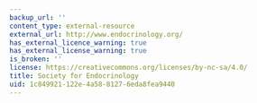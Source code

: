 ```yaml
---
backup_url: ''
content_type: external-resource
external_url: http://www.endocrinology.org/
has_external_licence_warning: true
has_external_license_warning: true
is_broken: ''
license: https://creativecommons.org/licenses/by-nc-sa/4.0/
title: Society for Endocrinology
uid: 1c849921-122e-4a58-8127-6eda8fea9440
---
```


